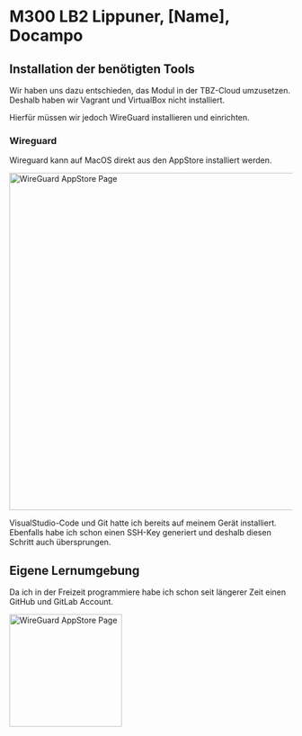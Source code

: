 # M300 LB2 Lippuner, [Name], Docampo

## Installation der benötigten Tools

Wir haben uns dazu entschieden, das Modul in der TBZ-Cloud umzusetzen. Deshalb haben wir Vagrant und VirtualBox nicht installiert.

Hierfür müssen wir jedoch WireGuard installieren und einrichten.

### Wireguard

Wireguard kann auf MacOS direkt aus den AppStore installiert werden.

<img src="https://github.com/SayHeyD/M300-LB2/blob/master/Bildschirmfoto%202020-08-19%20um%2010.13.22.png" alt="WireGuard AppStore Page" width="600px">

VisualStudio-Code und Git hatte ich bereits auf meinem Gerät installiert.
Ebenfalls habe ich schon einen SSH-Key generiert und deshalb diesen Schritt auch übersprungen.

## Eigene Lernumgebung

Da ich in der Freizeit programmiere habe ich schon seit längerer Zeit einen GitHub und GitLab Account.

<img src="https://github.com/SayHeyD/M300-LB2/blob/master/Bildschirmfoto%202020-08-19%20um%2010.06.45.png" alt="WireGuard AppStore Page" width="200px">

